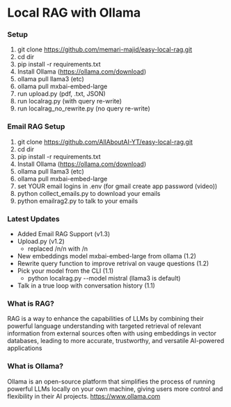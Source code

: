 # Local RAG with Ollama

### Setup
1. git clone https://github.com/memari-majid/easy-local-rag.git
2. cd dir
3. pip install -r requirements.txt
4. Install Ollama (https://ollama.com/download)
5. ollama pull llama3 (etc)
6. ollama pull mxbai-embed-large
7. run upload.py (pdf, .txt, JSON)
8. run localrag.py (with query re-write)
9. run localrag_no_rewrite.py (no query re-write)

### Email RAG Setup
1. git clone https://github.com/AllAboutAI-YT/easy-local-rag.git
2. cd dir
3. pip install -r requirements.txt
4. Install Ollama (https://ollama.com/download)
5. ollama pull llama3 (etc)
6. ollama pull mxbai-embed-large
7. set YOUR email logins in .env (for gmail create app password (video))
9. python collect_emails.py to download your emails
10. python emailrag2.py to talk to your emails

### Latest Updates
- Added Email RAG Support (v1.3)
- Upload.py (v1.2)
   - replaced /n/n with /n 
- New embeddings model mxbai-embed-large from ollama (1.2)
- Rewrite query function to improve retrival on vauge questions (1.2)
- Pick your model from the CLI (1.1)
  - python localrag.py --model mistral (llama3 is default) 
- Talk in a true loop with conversation history (1.1)

### What is RAG?
RAG is a way to enhance the capabilities of LLMs by combining their powerful language understanding with targeted retrieval of relevant information from external sources often with using embeddings in vector databases, leading to more accurate, trustworthy, and versatile AI-powered applications

### What is Ollama?
Ollama is an open-source platform that simplifies the process of running powerful LLMs locally on your own machine, giving users more control and flexibility in their AI projects. https://www.ollama.com
